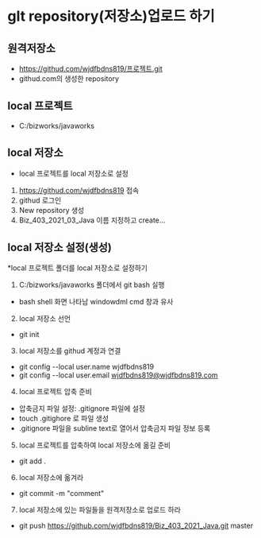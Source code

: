 # glt repository(저장소)업로드 하기
## 원격저장소
* https://githud.com/wjdfbdns819/프로젝트.git
* githud.com의 생성한 repository

## local 프로젝트
 * C:/bizworks/javaworks

## local 저장소
 * local 프로젝트를 local 저장소로 설정


1. https://githud.com/wjdfbdns819 접속
2. githud 로그인 
3. New repository 생성
4. Biz_403_2021_03_Java 이름 지정하고 create...

## local 저장소 설정(생성)
 *local 프로젝트 폴더를 local 저장소로 설정하기
 1. C:/bizworks/javaworks 폴더에서 git bash 실행
  - bash shell 화면 나타남 windowdml cmd 창과 유사 

 2. local 저장소 선언
   * git init

 3. local 저장소를 githud 계정과 연결
   * git config --local user.name wjdfbdns819
   * git config --local user.email wjdfbdns819@wjdfbdns819.com

 4. local 프로젝트 압축 준비
 * 압축금지 파일 설정: .gitignore 파일에 설정
 * touch .gitighore 로 파일 생성
 * .gitignore 파일을 subline text로 열어서 압축금지 파일 정보 등록

 5. local 프로젝트를 압축하여 local 저장소에 옮길 준비
 * git add .

 6. local 저장소에 옮겨라 
 * git commit -m "comment"
 
 7. local 저장소에 있는 파일들을 원격저장소로 업로드 하라
 * git push https://github.com/wjdfbdns819/Biz_403_2021_Java.git master